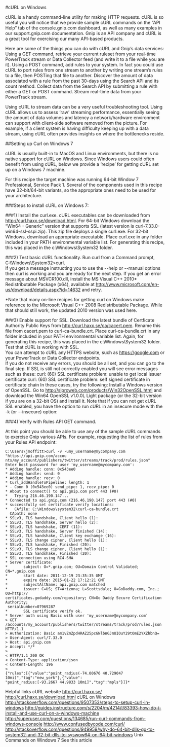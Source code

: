 #cURL on Windows

cURL is a handy command-line utility for making HTTP requests.  cURL is so useful you will notice that we provide sample cURL commands on the “API Help” tab of the console.gnip.com dashboard, as well as many examples in our support.gnip.com documentation. Gnip is an API company and cURL is a great tool for exercising our many API-based products.  

Here are some of the things you can do with cURL and Gnip’s data services:
Using a GET command, retrieve your current ruleset from your real-time PowerTrack stream or Data Collector feed (and write it to a file while you are it).
Using a POST command, add rules to your system. In fact you could use cURL to port rules from one stream to another by writing one stream’s rules to a file, then POSTing that file to another.
Discover the amount of data associated with a rule from the past 30-days using the Search API and its count method.
Collect data from the Search API by submitting a rule with either a GET or POST command.
Stream real-time data from your PowerTrack stream.  

Using cURL to stream data can be a very useful troubleshooting tool. Using cURL allows us to assess ‘raw’ streaming performance, essentially seeing the amount of data volumes and latency a network/hardware environment can support with client-side software removed from the picture. For example, if a client system is having difficulty keeping up with a data stream, using cURL often provides insights on where the bottlenecks reside. 

##Setting up Curl on Windows 7

cURL is usually built-in to MacOS and Linux environments, but there is no native support for cURL on Windows.  Since Windows users could often benefit from using cURL, below we provide a ‘recipe’ for getting cURL set up on a Windows 7 machine.

For this recipe the target machine was running 64-bit Window 7 Professional, Service Pack 1.  Several of the components used in this recipe have 32-bit/64-bit variants, so the appropriate ones need to be used for your architecture.

###Steps to install cURL on Windows 7:  

###1) Install the curl.exe.
cURL executables can be downloaded from http://curl.haxx.se/download.html.
For 64-bit Windows download the “Win64 - Generic” version that supports SSL (latest version is curl-7.33.0-win64-ssl-sspi.zip).  This zip file deploys a single curl.exe. For 32-bit Windows, download an appropriate executable.
Place curl.exe in any folder included in your PATH environmental variable list.  For generating this recipe, this was placed in the c:\Windows\System32 folder.

###2) Test basic cURL functionality.
Run curl from a Command prompt, C:\Windows\System32>curl.  
If you get a message instructing you to use the --help or --manual options then curl is working and you are ready for the next step.
If you get an error message about MSVCR100.dll, install the MS Visual C++ 2010* Redistributable Package (x64), available at http://www.microsoft.com/en-us/download/details.aspx?id=14632 and retry.
 
*Note that many on-line recipes for getting curl on Windows make reference to the Microsoft Visual C++ 2008 Redistributable Package.  While that should still work, the updated 2010 version was used here.

###3) Enable support for SSL.
Download the latest bundle of Certficate Authority Public Keys from http://curl.haxx.se/ca/cacert.pem.
Rename this file from cacert.pem to curl-ca-bundle.crt.
Place curl-ca-bundle.crt in any folder included in your PATH environmental variable list.  Again, for generating this recipe, this was placed in the c:\Windows\System32 folder.
Test that cURL is working with SSL.  
You can attempt to cURL any HTTPS website, such as https://google.com or your PowerTrack or Data Collector endpoints.  
If you do not receive any errors, you should be all set, and you can go to the final step.
If SSL is still not correctly enabled you will see error messages such as these:
curl: (60) SSL certificate problem: unable to get local issuer certificate
curl: (60) SSL certificate problem: self signed certificate in certificate chain
In these cases, try the following:
Install a Windows version of OpenSSL.
Go to http://slproweb.com/products/Win32OpenSSL.html and download the Win64 OpenSSL v1.0.0L Light package (or the 32-bit version if you are on a 32-bit OS) and install it.
Note that if you can not get cURL SSL enabled, you have the option to run cURL in an insecure mode with the -k (or --insecure) option:

###4) Verify with Rules API GET command. 

At this point you should be able to use any of the sample cURL commands to exercise Gnip various APIs.  For example, requesting the list of rules from your Rules API endpoint:

```
C:\Users\jmoffitt>curl -v -umy_username@mycompany.com "https://api.gnip.com/accou
nts/my_account/publishers/twitter/streams/track/prod/rules.json"
Enter host password for user 'my_username@mycompany.com':
* Adding handle: conn: 0x543ee0
* Adding handle: send: 0
* Adding handle: recv: 0
* Curl_addHandleToPipeline: length: 1
* - Conn 0 (0x543ee0) send_pipe: 1, recv_pipe: 0
* About to connect() to api.gnip.com port 443 (#0)
*   Trying 216.46.190.147...
* Connected to api.gnip.com (216.46.190.147) port 443 (#0)
* successfully set certificate verify locations:
*   CAfile: C:\Windows\system32\curl-ca-bundle.crt
  CApath: none
* SSLv3, TLS handshake, Client hello (1):
* SSLv3, TLS handshake, Server hello (2):
* SSLv3, TLS handshake, CERT (11):
* SSLv3, TLS handshake, Server finished (14):
* SSLv3, TLS handshake, Client key exchange (16):
* SSLv3, TLS change cipher, Client hello (1):
* SSLv3, TLS handshake, Finished (20):
* SSLv3, TLS change cipher, Client hello (1):
* SSLv3, TLS handshake, Finished (20):
* SSL connection using RC4-SHA
* Server certificate:
*    	subject: O=*.gnip.com; OU=Domain Control Validated; CN=*.gnip.com
*    	start date: 2011-12-19 23:35:35 GMT
*    	expire date: 2015-01-22 17:12:21 GMT
*    	subjectAltName: api.gnip.com matched
*    	issuer: C=US; ST=Arizona; L=Scottsdale; O=GoDaddy.com, Inc.; OU=http://
certificates.godaddy.com/repository; CN=Go Daddy Secure Certification Authority;
 serialNumber=07969287
*    	SSL certificate verify ok.
* Server auth using Basic with user 'my_username@mycompany.com’
> GET /accounts/my_account/publishers/twitter/streams/track/prod/rules.json HTTP/1.1
> Authorization: Basic am1vZmZpdHRAZ25pcGNlbnGJmUIOuY29tOmE2YXZhbnQ=
> User-Agent: curl/7.33.0
> Host: api.gnip.com
> Accept: */*
>
< HTTP/1.1 200 OK
< Content-Type: application/json
< Content-Length: 196
<
{"rules":[{"value":"point_radius(-74.00676 40.729047 10mi)","tag":"new_york"},{"value":
"point_radius:[-93.2667 44.9833 10mi]","tag":"mpls"}]}* 
```

Helpful links
cURL website
http://curl.haxx.se/
http://curl.haxx.se/download.html
cURL on Windows
http://stackoverflow.com/questions/9507353/steps-to-setup-curl-in-windows
http://guides.instructure.com/s/2204/m/4214/l/83393-how-do-i-install-and-use-curl-on-a-windows-machine
http://superuser.com/questions/134685/run-curl-commands-from-windows-console
http://www.confusedbycode.com/curl/
http://stackoverflow.com/questions/949959/why-do-64-bit-dlls-go-to-system32-and-32-bit-dlls-to-syswow64-on-64-bit-windows
Unix Commands on Windows 7
See this article


